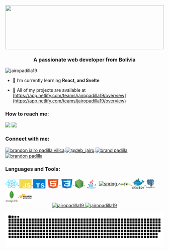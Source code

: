 <a href="https://github.com/jairopadilla19" target="blank">
        <img align="center" height="140" width="100%"
        src="https://user-images.githubusercontent.com/26912874/132787068-6296efa5-d577-4d47-b5b7-a03684ab2409.gif"/>
</a>

<!--<a href="https://github.com/jairopadilla19" target="blank">
        <img align="center" height="140" width="100%"
        src="https://user-images.githubusercontent.com/26912874/129817845-16ecbd8b-502d-464f-8cbf-47efffe32686.gif"/>
</a>-->

<h3 align="center">A passionate web developer from Bolivia</h3>

<p align="left"> <img
        src="https://komarev.com/ghpvc/?username=jairopadilla19&label=Profile%20views&color=0e75b6&style=flat"
        alt="jairopadilla19" /> </p>

- 📑 I’m currently learning **React, and Svelte**

- 💾 All of my projects are available at
[https://app.netlify.com/teams/jairopadilla19/overview](https://app.netlify.com/teams/jairopadilla19/overview)

<h3 align="left">How to reach me:</h3>
<div>
    <a href="mailto:jairo.padilla.deb19@gmail.com">
        <img target="_blank"
            src="https://img.shields.io/badge/-Gmail-%23333?style=for-the-badge&logo=gmail&logoColor=white"></a>
    <a href="https://linkedin.com/in/brandon-padilla-villca/" target="_blank">
        <img target="_blank"
            src="https://img.shields.io/badge/-LinkedIn-%230077B5?style=for-the-badge&logo=linkedin&logoColor=white"></a>
</div>


<h3 align="left">Connect with me:</h3>
<div>
    <p align="left" width="100%">
        <a href="https://linkedin.com/in/brandon-padilla-villca" target="blank">
            <img align="center" alt="brandon jairo padilla villca" height="30" width="40"
                src="https://raw.githubusercontent.com/rahuldkjain/github-profile-readme-generator/master/src/images/icons/Social/linked-in-alt.svg" />
        </a>
        <a href="https://twitter.com/@deb_jairo" target="blank">
            <img align="center" alt="@deb_jairo" height="30" width="40"
                src="https://raw.githubusercontent.com/rahuldkjain/github-profile-readme-generator/master/src/images/icons/Social/twitter.svg" />
        </a>
        <a href="https://dev.to/deb_jairo" target="blank">
            <img align="center" alt="brand padilla" height="30" width="40"
                src="https://cdn.jsdelivr.net/npm/simple-icons@3.0.1/icons/dev-dot-to.svg" />
        </a>
        <a href="https://www.facebook.com/BrandonPadillaVillca/" target="blank">
            <img align="center"
                src="https://raw.githubusercontent.com/rahuldkjain/github-profile-readme-generator/master/src/images/icons/Social/facebook.svg"
                alt="brandon padilla" height="30" width="40" />
        </a>
        <!-- <a href="https://stackoverflow.com/users/16692066/brandon-padilla" target="blank">
                <img align="center"
                    src="https://raw.githubusercontent.com/rahuldkjain/github-profile-readme-generator/master/src/images/icons/Social/stack-overflow.svg"
                    alt="brandon padilla" height="30" width="40" />
            </a> -->
        <!-- <a href="https://www.hackerrank.com/jairo_padilla_d1" target="blank">
                <img align="center"
                    src="https://raw.githubusercontent.com/rahuldkjain/github-profile-readme-generator/master/src/images/icons/Social/hackerrank.svg"
                    alt="brandon jairo padilla villca" height="30" width="40" />
            </a> -->
        <!-- <a href="https://discord.gg/#9005" target="blank">
                <img align="center"
                    src="https://raw.githubusercontent.com/rahuldkjain/github-profile-readme-generator/master/src/images/icons/Social/discord.svg"
                    alt="#9005" height="30" width="40" />
            </a> -->
    </p>
</div>


<h3 align="left">Languages and Tools:</h3>

<div width="100%">
    <a href="https://reactjs.org/" target="_blank">
        <img align="center" alt="React" height="30" width="40" href="https://reactjs.org/" target="_blank"
            src="https://raw.githubusercontent.com/devicons/devicon/master/icons/react/react-original.svg">
    </a>
    <a href="https://developer.mozilla.org/en-US/docs/Web/JavaScript" target="_blank">
        <img align="center" alt="Js" height="30" width="40"
            src="https://raw.githubusercontent.com/devicons/devicon/master/icons/javascript/javascript-plain.svg">
    </a>
    <a>
        <img align="center" alt="Ts" height="30" width="40"
            src="https://raw.githubusercontent.com/devicons/devicon/master/icons/typescript/typescript-plain.svg">
    </a>
    <a href="https://www.w3.org/html/" target="_blank">
        <img align="center" alt="HTML" height="30" width="40"
            src="https://raw.githubusercontent.com/devicons/devicon/master/icons/html5/html5-original.svg">
    </a>
    <a href="https://www.w3schools.com/css/" target="_blank">
        <img align="center" alt="CSS" height="30" width="40"
            src="https://raw.githubusercontent.com/devicons/devicon/master/icons/css3/css3-original.svg">
    </a>
    <a href="">
        <img align="center" alt="Node" height="30" width="30"
            src="https://raw.githubusercontent.com/github/explore/80688e429a7d4ef2fca1e82350fe8e3517d3494d/topics/nodejs/nodejs.png">
    </a>
    <!-- <a href="https://redux.js.org" target="_blank">
            <img src="https://raw.githubusercontent.com/devicons/devicon/master/icons/redux/redux-original.svg" alt="redux"
                width="40" height="40" />
        </a> -->
    <!-- <a href="https://www.java.com" target="_blank"> -->
    <img align="center" alt="java" width="40" height="30"
        src="https://raw.githubusercontent.com/devicons/devicon/master/icons/java/java-original.svg" />
    </a>
    <a href="https://spring.io/" target="_blank">
        <img align="center" src="https://www.vectorlogo.zone/logos/springio/springio-icon.svg" alt="spring" width="30"
            height="30" />
    </a>
    <a href="https://nodejs.org" target="_blank">
        <img align="center"
            src="https://raw.githubusercontent.com/devicons/devicon/master/icons/nodejs/nodejs-original-wordmark.svg"
            alt="nodejs" width="40" height="40" />
    </a>
    <!-- <a href="https://expressjs.com" target="_blank">
            <img src="https://raw.githubusercontent.com/devicons/devicon/master/icons/express/express-original-wordmark.svg"
                alt="express" width="40" height="40" />
        </a> -->
    <!-- <a href="https://nextjs.org/" target="_blank">
            <img src="https://cdn.worldvectorlogo.com/logos/nextjs-3.svg" alt="nextjs" width="40" height="40" />
        </a> -->
    <a href="https://www.docker.com/" target="_blank">
        <img align="center"
            src="https://raw.githubusercontent.com/devicons/devicon/master/icons/docker/docker-original-wordmark.svg"
            alt="docker" width="40" height="40" />
    </a>
    <a href="https://www.postgresql.org" target="_blank">
        <img align="center"
            src="https://raw.githubusercontent.com/devicons/devicon/master/icons/postgresql/postgresql-original-wordmark.svg"
            alt="postgresql" width="30" height="30" />
    </a>
    <a href="https://www.mongodb.com/" target="_blank">
        <img align="center"
            src="https://raw.githubusercontent.com/devicons/devicon/master/icons/mongodb/mongodb-original-wordmark.svg"
            alt="mongodb" width="40" height="40" />
    </a>
    <!-- <a href="https://www.mysql.com/" target="_blank">
            <img src="https://raw.githubusercontent.com/devicons/devicon/master/icons/mysql/mysql-original-wordmark.svg"
                alt="mysql" width="40" height="40" />
        </a> -->
    <a href="https://aws.amazon.com" target="_blank">
        <img align="center"
            src="https://raw.githubusercontent.com/devicons/devicon/master/icons/amazonwebservices/amazonwebservices-original-wordmark.svg"
            alt="aws" width="40" height="40" />
    </a>
    <!-- <a href="https://azure.microsoft.com/en-in/" target="_blank">
            <img src="https://www.vectorlogo.zone/logos/microsoft_azure/microsoft_azure-icon.svg" alt="azure" width="40"
                height="40" />
        </a> -->
    <!-- <a href="https://firebase.google.com/" target="_blank">
                    <img src="https://www.vectorlogo.zone/logos/firebase/firebase-icon.svg" alt="firebase" width="40" height="40" /> -->
    <!-- <a href="https://postman.com" target="_blank">
                <img src="https://www.vectorlogo.zone/logos/getpostman/getpostman-icon.svg" alt="postman" width="40"
                    height="40" />
            </a> -->
    <!-- <a href="https://getbootstrap.com" target="_blank">
                <img src="https://raw.githubusercontent.com/devicons/devicon/master/icons/bootstrap/bootstrap-plain-wordmark.svg"
                    alt="bootstrap" width="40" height="40" />
            </a> -->
</div>


<div align="center">
    <a href="https://github.com/jairopadilla19" />
    <img height="180em"
        src="https://github-readme-stats.vercel.app/api?username=jairopadilla19&show_icons=true&theme=blueberry&include_all_commits=true&count_private=true"
        alt="jairopadilla19" />
    <img height="180em" width="456px"
        src="https://github-readme-stats.vercel.app/api/top-langs/?username=jairopadilla19&layout=compact&langs_count=7&theme=blueberry"
        alt="jairopadilla19" />
</div>

![Snake animation](https://github.com/lizianegarcia/lizianegarcia/blob/output/github-contribution-grid-snake.svg)
